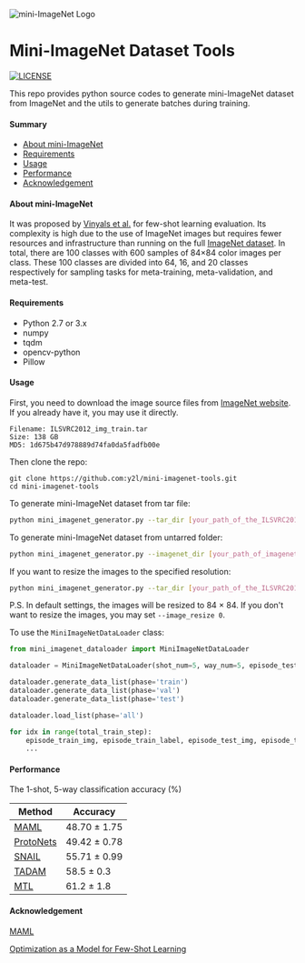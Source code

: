![mini-ImageNet Logo](https://github.com/y2l/mini-imagenet-tools/blob/master/mini-imagenet.png)
# Mini-ImageNet Dataset Tools

[![LICENSE](https://img.shields.io/badge/license-MIT-blue.svg)](https://github.com/Y2L/social-relation-tensorflow/blob/master/LICENSE)

This repo provides python source codes to generate mini-ImageNet dataset from ImageNet and the utils to generate batches during training.

#### Summary

* [About mini-ImageNet](#about-mini-ImageNet)
* [Requirements](#requirements)
* [Usage](#usage)
* [Performance](#performance)
* [Acknowledgement](#acknowledgement)

#### About mini-ImageNet

It was proposed by [Vinyals et al.](http://papers.nips.cc/paper/6385-matching-networks-for-one-shot-learning.pdf) for few-shot learning evaluation. Its complexity is high due to the use of ImageNet images but requires fewer resources and infrastructure than running on the full [ImageNet dataset](https://arxiv.org/pdf/1409.0575.pdf). In total, there are 100 classes with 600 samples of 84×84 color images per class. These 100 classes are divided into 64, 16, and 20 classes respectively for sampling tasks for meta-training, meta-validation, and meta-test.

#### Requirements

- Python 2.7 or 3.x
- numpy
- tqdm
- opencv-python
- Pillow

#### Usage 
First, you need to download the image source files from [ImageNet website](http://www.image-net.org/challenges/LSVRC/2012/). If you already have it, you may use it directly.
```
Filename: ILSVRC2012_img_train.tar
Size: 138 GB
MD5: 1d675b47d978889d74fa0da5fadfb00e
```
Then clone the repo:
```
git clone https://github.com:y2l/mini-imagenet-tools.git
cd mini-imagenet-tools
```
To generate mini-ImageNet dataset from tar file:
```bash
python mini_imagenet_generator.py --tar_dir [your_path_of_the_ILSVRC2012_img_train.tar]
```
To generate mini-ImageNet dataset from untarred folder:
```bash
python mini_imagenet_generator.py --imagenet_dir [your_path_of_imagenet_folder]
```
If you want to resize the images to the specified resolution:
```bash
python mini_imagenet_generator.py --tar_dir [your_path_of_the_ILSVRC2012_img_train.tar] --image_resize 100
```
P.S. In default settings, the images will be resized to 84 × 84. If you don't want to resize the images, you may set ```--image_resize 0```.

To use the ```MiniImageNetDataLoader``` class:
```python
from mini_imagenet_dataloader import MiniImageNetDataLoader

dataloader = MiniImageNetDataLoader(shot_num=5, way_num=5, episode_test_sample_num=15)

dataloader.generate_data_list(phase='train')
dataloader.generate_data_list(phase='val')
dataloader.generate_data_list(phase='test')

dataloader.load_list(phase='all')

for idx in range(total_train_step):
    episode_train_img, episode_train_label, episode_test_img, episode_test_label = dataloader.get_batch(phase='train', idx=1)
    ...
```
#### Performance
The 1-shot, 5-way classification accuracy (%)

|Method|Accuracy|
|---|---|
|[MAML](https://arxiv.org/pdf/1703.03400.pdf)| 48.70 ± 1.75|
|[ProtoNets](http://papers.nips.cc/paper/6996-prototypical-networks-for-few-shot-learning.pdf)| 49.42 ± 0.78 |
|[SNAIL](https://openreview.net/pdf?id=B1DmUzWAW)| 55.71 ± 0.99 |
|[TADAM](https://arxiv.org/pdf/1805.10123.pdf)| 58.5 ± 0.3 |
|[MTL](https://arxiv.org/pdf/1812.02391.pdf)| 61.2 ± 1.8 |


#### Acknowledgement
[MAML](https://github.com/cbfinn/maml)

[Optimization as a Model for Few-Shot Learning](https://github.com/gitabcworld/FewShotLearning)
